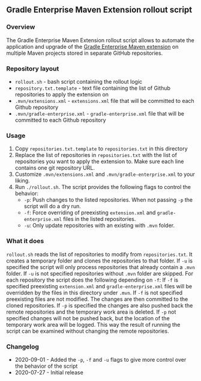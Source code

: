 ## Gradle Enterprise Maven Extension rollout script

### Overview

The Gradle Enterprise Maven Extension rollout script allows to automate the application and upgrade of the [Gradle Enterprise Maven extension](https://docs.gradle.com/enterprise/maven-extension) on multiple Maven projects stored in separate GitHub repositories.

### Repository layout

- `rollout.sh` - bash script containing the rollout logic
- `repository.txt.template` - text file containing the list of Github repositories to apply the extension on
- `.mvn/extensions.xml` - `extensions.xml` file that will be committed to each Github repository
- `.mvn/gradle-enterprise.xml` - `gradle-enterprise.xml` file that will be committed to each Github repository

### Usage

1. Copy `repositories.txt.template` to `repositories.txt` in this directory
2. Replace the list of repositories in `repositories.txt` with the list of repositories you want to apply the extension to.
   Make sure each line contains one git repository URL.
3. Customize `.mvn/extensions.xml` and `.mvn/gradle-enterprise.xml` to your liking.
5. Run `./rollout.sh`. The script provides the following flags to control the behavior:
   * `-p`: Push changes to the listed repositories. When not passing `-p` the script will do a dry run.
   * `-f`: Force overriding of preexisting `extension.xml` and `gradle-enterprise.xml` files in the listed repositories.
   * `-u`: Only update repositories with an existing with `.mvn` folder.

### What it does

`rollout.sh` reads the list of repositories to modify from `repositories.txt`.
It creates a temporary folder and clones the repositories to that folder.
If `-u` is specified the script will only process repositories that already contain a `.mvn` folder.
If `-u` is not specified repositories without `.mvn` folder are skipped.
For each repository the script does the following depending on `-f`:
If `-f` is specified preexisting `extension.xml` and `gradle-enterprise.xml` files will be overridden by the files in this directory under `.mvn`.
If `-f` is not specified preexisting files are not modified. 
The changes are then committed to the cloned repositories.
If `-p` is specified the changes are also pushed back the remote repositories and the temporary work area is deleted.
If `-p` not specified changes will not be pushed back, but the location of the temporary work area will be logged.
This way the result of running the script can be examined without changing the remote repositories.

### Changelog

- 2020-09-01 - Added the `-p`, `-f` and `-u` flags to give more control over the behavior of the script
- 2020-07-27 - Initial release
